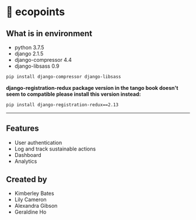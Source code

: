 # 🌱 ecopoints

## What is in environment
- python 3.7.5
- django 2.1.5
- django-compressor 4.4 
- django-libsass 0.9
```bash
pip install django-compressor django-libsass
```
**django-registration-redux package version in the tango book doesn't seem to compatible please install this version instead:**
```bash
pip install django-registration-redux==2.13
```
****

## Features
- User authentication
- Log and track sustainable actions
- Dashboard
- Analytics

## Created by
- Kimberley Bates
- Lily Cameron
- Alexandra Gibson
- Geraldine Ho
